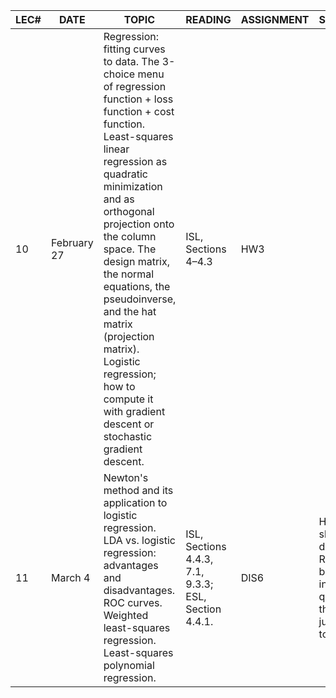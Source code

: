 | LEC# | DATE        | TOPIC                                                                                                                                                                                                                                                                                                                                                                                                                         | READING                                               | ASSIGNMENT | SUPPLEMENT                                                                                                                 |
|------|-------------|-------------------------------------------------------------------------------------------------------------------------------------------------------------------------------------------------------------------------------------------------------------------------------------------------------------------------------------------------------------------------------------------------------------------------------|-------------------------------------------------------|------------|----------------------------------------------------------------------------------------------------------------------------|
| 10   | February 27 | Regression: fitting curves to data. The 3-choice menu of regression function + loss function + cost function. Least-squares linear regression as quadratic minimization and as orthogonal projection onto the column space. The design matrix, the normal equations, the pseudoinverse, and the hat matrix (projection matrix). Logistic regression; how to compute it with gradient descent or stochastic gradient descent.  | ISL, Sections 4–4.3                                   | HW3        |                                                                                                                            |
| 11   | March 4     | Newton's method and its application to logistic regression. LDA vs. logistic regression: advantages and disadvantages. ROC curves. Weighted least-squares regression. Least-squares polynomial regression.                                                                                                                                                                                                                    | ISL, Sections 4.4.3, 7.1, 9.3.3; ESL, Section 4.4.1.  | DIS6       | Here is a fine short discussion of ROC curves—but skip the incoherent question at the top and jump straight to the answer. |